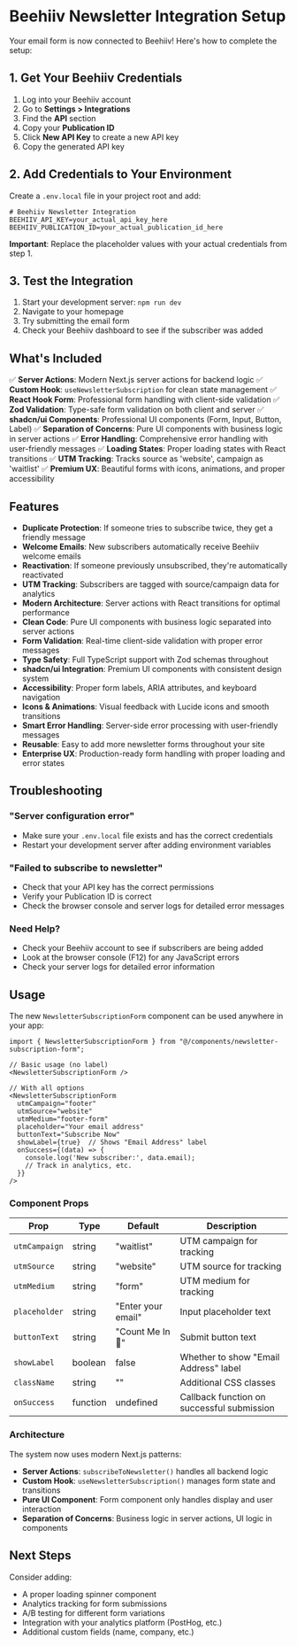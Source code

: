 # Beehiiv Newsletter Integration Setup

Your email form is now connected to Beehiiv! Here's how to complete the setup:

## 1. Get Your Beehiiv Credentials

1. Log into your Beehiiv account
2. Go to **Settings > Integrations**
3. Find the **API** section
4. Copy your **Publication ID** 
5. Click **New API Key** to create a new API key
6. Copy the generated API key

## 2. Add Credentials to Your Environment

Create a `.env.local` file in your project root and add:

```env
# Beehiiv Newsletter Integration
BEEHIIV_API_KEY=your_actual_api_key_here
BEEHIIV_PUBLICATION_ID=your_actual_publication_id_here
```

**Important**: Replace the placeholder values with your actual credentials from step 1.

## 3. Test the Integration

1. Start your development server: `npm run dev`
2. Navigate to your homepage
3. Try submitting the email form
4. Check your Beehiiv dashboard to see if the subscriber was added

## What's Included

✅ **Server Actions**: Modern Next.js server actions for backend logic
✅ **Custom Hook**: `useNewsletterSubscription` for clean state management
✅ **React Hook Form**: Professional form handling with client-side validation
✅ **Zod Validation**: Type-safe form validation on both client and server
✅ **shadcn/ui Components**: Professional UI components (Form, Input, Button, Label)
✅ **Separation of Concerns**: Pure UI components with business logic in server actions
✅ **Error Handling**: Comprehensive error handling with user-friendly messages
✅ **Loading States**: Proper loading states with React transitions
✅ **UTM Tracking**: Tracks source as 'website', campaign as 'waitlist'
✅ **Premium UX**: Beautiful forms with icons, animations, and proper accessibility

## Features

- **Duplicate Protection**: If someone tries to subscribe twice, they get a friendly message
- **Welcome Emails**: New subscribers automatically receive Beehiiv welcome emails
- **Reactivation**: If someone previously unsubscribed, they're automatically reactivated
- **UTM Tracking**: Subscribers are tagged with source/campaign data for analytics
- **Modern Architecture**: Server actions with React transitions for optimal performance
- **Clean Code**: Pure UI components with business logic separated into server actions
- **Form Validation**: Real-time client-side validation with proper error messages
- **Type Safety**: Full TypeScript support with Zod schemas throughout
- **shadcn/ui Integration**: Premium UI components with consistent design system
- **Accessibility**: Proper form labels, ARIA attributes, and keyboard navigation
- **Icons & Animations**: Visual feedback with Lucide icons and smooth transitions
- **Smart Error Handling**: Server-side error processing with user-friendly messages
- **Reusable**: Easy to add more newsletter forms throughout your site
- **Enterprise UX**: Production-ready form handling with proper loading and error states

## Troubleshooting

### "Server configuration error"
- Make sure your `.env.local` file exists and has the correct credentials
- Restart your development server after adding environment variables

### "Failed to subscribe to newsletter"
- Check that your API key has the correct permissions
- Verify your Publication ID is correct
- Check the browser console and server logs for detailed error messages

### Need Help?
- Check your Beehiiv account to see if subscribers are being added
- Look at the browser console (F12) for any JavaScript errors
- Check your server logs for detailed error information

## Usage

The new `NewsletterSubscriptionForm` component can be used anywhere in your app:

```tsx
import { NewsletterSubscriptionForm } from "@/components/newsletter-subscription-form";

// Basic usage (no label)
<NewsletterSubscriptionForm />

// With all options
<NewsletterSubscriptionForm 
  utmCampaign="footer"
  utmSource="website"
  utmMedium="footer-form"
  placeholder="Your email address"
  buttonText="Subscribe Now"
  showLabel={true}  // Shows "Email Address" label
  onSuccess={(data) => {
    console.log('New subscriber:', data.email);
    // Track in analytics, etc.
  }}
/>
```

### Component Props

| Prop | Type | Default | Description |
|------|------|---------|-------------|
| `utmCampaign` | string | "waitlist" | UTM campaign for tracking |
| `utmSource` | string | "website" | UTM source for tracking |
| `utmMedium` | string | "form" | UTM medium for tracking |
| `placeholder` | string | "Enter your email" | Input placeholder text |
| `buttonText` | string | "Count Me In 🚀" | Submit button text |
| `showLabel` | boolean | false | Whether to show "Email Address" label |
| `className` | string | "" | Additional CSS classes |
| `onSuccess` | function | undefined | Callback function on successful submission |

### Architecture

The system now uses modern Next.js patterns:

- **Server Actions**: `subscribeToNewsletter()` handles all backend logic
- **Custom Hook**: `useNewsletterSubscription()` manages form state and transitions
- **Pure UI Component**: Form component only handles display and user interaction
- **Separation of Concerns**: Business logic in server actions, UI logic in components

## Next Steps

Consider adding:
- A proper loading spinner component
- Analytics tracking for form submissions
- A/B testing for different form variations
- Integration with your analytics platform (PostHog, etc.)
- Additional custom fields (name, company, etc.) 